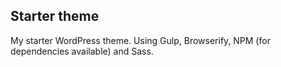 ## Starter theme

My starter WordPress theme. Using Gulp, Browserify, NPM (for dependencies available) and Sass.
